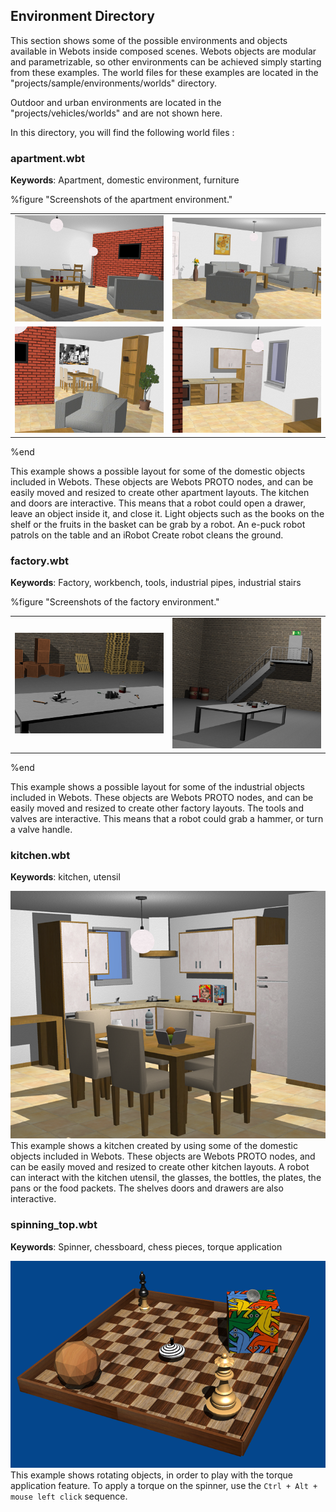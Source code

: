 ## Environment Directory

This section shows some of the possible environments and objects available in Webots inside composed scenes.
Webots objects are modular and parametrizable, so other environments can be achieved simply starting from these examples.
The world files for these examples are located in the "projects/sample/environments/worlds" directory.

Outdoor and urban environments are located in the "projects/vehicles/worlds" and are not shown here.

In this directory, you will find the following world files :

### apartment.wbt

**Keywords**: Apartment, domestic environment, furniture

%figure "Screenshots of the apartment environment."

|                                            |                                            |
|--------------------------------------------|--------------------------------------------|
| ![apartment_a.png](images/apartment_a.png) | ![apartment_b.png](images/apartment_b.png) |
| ![apartment_c.png](images/apartment_c.png) | ![apartment_d.png](images/apartment_d.png) |

%end

This example shows a possible layout for some of the domestic objects included in Webots.
These objects are Webots PROTO nodes, and can be easily moved and resized to create other apartment layouts.
The kitchen and doors are interactive.
This means that a robot could open a drawer, leave an object inside it, and close it.
Light objects such as the books on the shelf or the fruits in the basket can be grab by a robot.
An e-puck robot patrols on the table and an iRobot Create robot cleans the ground.

### factory.wbt

**Keywords**: Factory, workbench, tools, industrial pipes, industrial stairs

%figure "Screenshots of the factory environment."

|                                        |                                        |
|----------------------------------------|----------------------------------------|
| ![factory_a.png](images/factory_a.png) | ![factory_b.png](images/factory_b.png) |

%end

This example shows a possible layout for some of the industrial objects included in Webots.
These objects are Webots PROTO nodes, and can be easily moved and resized to create other factory layouts.
The tools and valves are interactive.
This means that a robot could grab a hammer, or turn a valve handle.

### kitchen.wbt

**Keywords**: kitchen, utensil

![kitchen.png](images/kitchen.png) This example shows a kitchen created by using some of the domestic objects included in Webots.
These objects are Webots PROTO nodes, and can be easily moved and resized to create other kitchen layouts.
A robot can interact with the kitchen utensil, the glasses, the bottles, the plates, the pans or the food packets.
The shelves doors and drawers are also interactive.

### spinning\_top.wbt

**Keywords**: Spinner, chessboard, chess pieces, torque application

![spinning_top.png](images/spinning_top.png) This example shows rotating objects, in order to play with the torque application feature.
To apply a torque on the spinner, use the `Ctrl + Alt + mouse left click` sequence.
